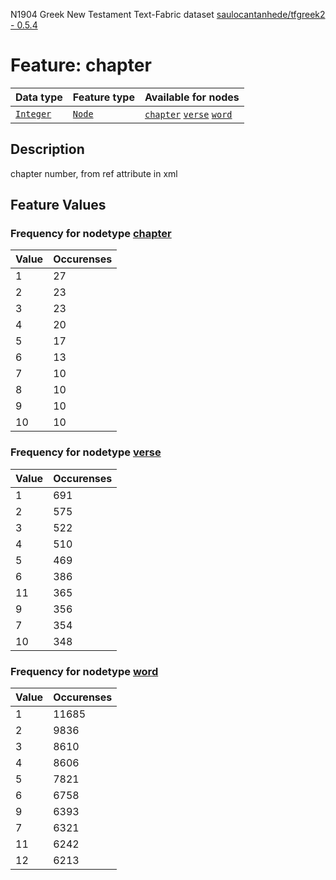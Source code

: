 N1904 Greek New Testament Text-Fabric dataset [saulocantanhede/tfgreek2 - 0.5.4](https://github.com/saulocantanhede/tfgreek2)
# Feature: chapter
Data type|Feature type|Available for nodes
---|---|---
[`Integer`](featurebydatatype.md#integer)|[`Node`](featurebytype.md#node)| [`chapter`](featurebynodetype.md#chapter)  [`verse`](featurebynodetype.md#verse)  [`word`](featurebynodetype.md#word) 
## Description
chapter number, from ref attribute in xml
## Feature Values
### Frequency for nodetype [chapter](featurebynodetype.md#chapter)
Value|Occurenses
---|---
1|27
2|23
3|23
4|20
5|17
6|13
7|10
8|10
9|10
10|10
### Frequency for nodetype [verse](featurebynodetype.md#verse)
Value|Occurenses
---|---
1|691
2|575
3|522
4|510
5|469
6|386
11|365
9|356
7|354
10|348
### Frequency for nodetype [word](featurebynodetype.md#word)
Value|Occurenses
---|---
1|11685
2|9836
3|8610
4|8606
5|7821
6|6758
9|6393
7|6321
11|6242
12|6213
